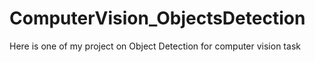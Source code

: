 # ComputerVision_ObjectsDetection
Here is one of my project on Object Detection for computer vision task
